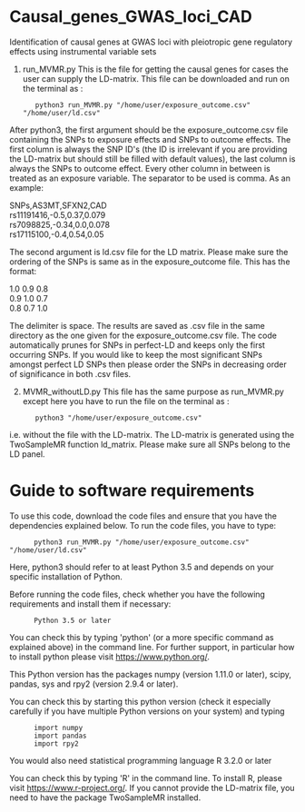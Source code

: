# Causal_genes_GWAS_loci_CAD
  Identification of causal genes at GWAS loci with pleiotropic gene regulatory effects using instrumental variable sets
  

1. run_MVMR.py
  This is the file for getting the causal genes for cases the user can supply the LD-matrix. This file can be downloaded and run on the terminal as :
  
          python3 run_MVMR.py "/home/user/exposure_outcome.csv" "/home/user/ld.csv"
  
  
After python3, the first argument should be the exposure_outcome.csv file containing the SNPs to exposure effects and SNPs to outcome effects. The first column is always the SNP ID's (the ID is irrelevant if you are providing the LD-matrix but should still be filled with default values), the last column is always the SNPs to outcome effect. Every other column in between is treated as an exposure variable. The separator to be used is comma. As an example:



SNPs,AS3MT,SFXN2,CAD <br />
rs11191416,-0.5,0.37,0.079 <br />
rs7098825,-0.34,0.0,0.078 <br />
rs17115100,-0.4,0.54,0.05 




The second argument is ld.csv file for the LD matrix. Please make sure the ordering of the SNPs is same as in the exposure_outcome file. This has the format:


1.0 0.9 0.8 <br />
0.9 1.0 0.7 <br />
0.8 0.7 1.0 <br />



The delimiter is space. 
The results are saved as .csv file in the same directory as the one given for the exposure_outcome.csv file. 
The code automatically prunes for SNPs in perfect-LD and keeps only the first occurring SNPs. If you would like to keep the most significant SNPs amongst perfect LD SNPs then please order the SNPs in decreasing order of significance in both .csv files.


2. MVMR_withoutLD.py
This file has the same purpose as run_MVMR.py except here you have to run the file  on the terminal as : 


          python3 "/home/user/exposure_outcome.csv" 


i.e. without the file with the LD-matrix. The LD-matrix is generated using the TwoSampleMR function ld_matrix. Please make sure all SNPs belong to the LD panel.


# Guide to software requirements

To use this code, download the code files and ensure that you have the dependencies explained below. To run the code files, you have to type:

          python3 run_MVMR.py "/home/user/exposure_outcome.csv" "/home/user/ld.csv"

Here, python3 should refer to at least Python 3.5 and depends on your specific installation of Python.

Before running the code files, check whether you have the following requirements and install them if necessary:

          Python 3.5 or later

You can check this by typing 'python' (or a more specific command as explained above) in the command line. For further support, in particular how to install python please visit https://www.python.org/.


This Python version has the packages numpy (version 1.11.0 or later), scipy, pandas, sys and rpy2 (version 2.9.4 or later).

You can check this by starting this python version (check it especially carefully if you have multiple Python versions on your system) and typing
    
          import numpy
          import pandas 
          import rpy2


You would also need statistical programming language R 3.2.0 or later

You can check this by typing 'R' in the command line. To install R, please visit https://www.r-project.org/.
If you cannot provide the LD-matrix file, you need to have the package TwoSampleMR installed.
